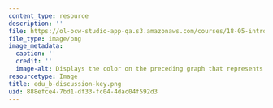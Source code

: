 ```yaml
---
content_type: resource
description: ''
file: https://ol-ocw-studio-app-qa.s3.amazonaws.com/courses/18-05-introduction-to-probability-and-statistics-spring-2014/888efce47bd1df33fc044dac04f592d3_edu_b-discussion-key.png
file_type: image/png
image_metadata:
  caption: ''
  credit: ''
  image-alt: Displays the color on the preceding graph that represents discussion.
resourcetype: Image
title: edu_b-discussion-key.png
uid: 888efce4-7bd1-df33-fc04-4dac04f592d3
---
```

